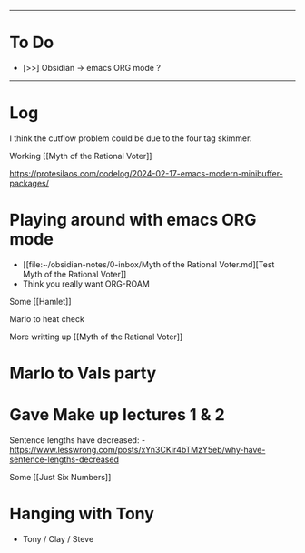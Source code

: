 

---
# To Do

- [>>] Obsidian -> emacs ORG mode ?

---

# Log

I think the cutflow problem could be due to the four tag skimmer.

Working [[Myth of the Rational Voter]]

https://protesilaos.com/codelog/2024-02-17-emacs-modern-minibuffer-packages/


# Playing around with emacs ORG mode
- [[file:~/obsidian-notes/0-inbox/Myth of the Rational Voter.md][Test Myth of the Rational Voter]]
- Think you really want ORG-ROAM

Some [[Hamlet]]

Marlo to heat check    

More writting up [[Myth of the Rational Voter]]

# Marlo to Vals party


# Gave Make up lectures 1 & 2

Sentence lengths have decreased:
	- https://www.lesswrong.com/posts/xYn3CKir4bTMzY5eb/why-have-sentence-lengths-decreased


Some [[Just Six Numbers]]

# Hanging with Tony
- Tony / Clay / Steve 

